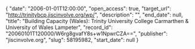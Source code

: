 {
  "date": "2006-01-01T12:00:00", 
  "open_access": true, 
  "target_url": "http://trinitybcp.jiscinvolve.org/wp/", 
  "description": "", 
  "end_date": null, 
  "title": "Building Capacity (Wales): Trinity University College Carmarthen & University of Wales Lampeter", 
  "record_id": "20060101T120000/W6rg8gvafY8s+w1NpwrCZA==", 
  "publisher": "jiscinvolve.org", 
  "slug": 58195982, 
  "start_date": null
}

